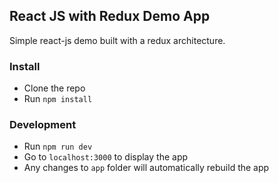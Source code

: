 ## React JS with Redux Demo App
Simple react-js demo built with a redux architecture.

### Install

* Clone the repo
* Run `npm install`


### Development
* Run `npm run dev`
* Go to `localhost:3000` to display the app
* Any changes to `app` folder will automatically rebuild the app 

